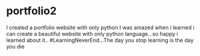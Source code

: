 # portfolio2
I created a portfolio website with only python
I was amazed when i learned i can create a beautiful website with only python language...so happy i learned about it..
#LearningNeverEnd...The day you stop learning is the day you die
